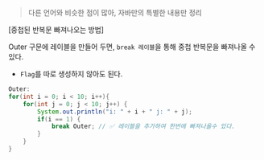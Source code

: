 > 다른 언어와 비슷한 점이 많아, 자바만의 특별한 내용만 정리

[중첩된 반복문 빠져나오는 방법]

Outer 구문에 레이블을 만들어 두면, `break 레이블`을 통해 중첩 반복문을 빠져나올 수 있다.

- `Flag`를 따로 생성하지 않아도 된다.

```java
Outer:
for(int i = 0; i < 10; i++){
	for(int j = 0; j < 10; j++) {
		System.out.println("i: " + i + " j: " + j);
		if(i == 1) {
			break Outer; // ✅ 레이블을 추가하여 한번에 빠져나올수 있다.
		}
	}
}
```
